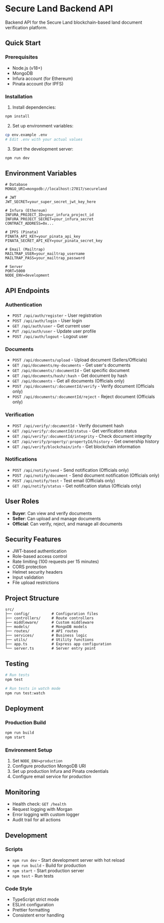 # Secure Land Backend API

Backend API for the Secure Land blockchain-based land document verification platform.

## Quick Start

### Prerequisites
- Node.js (v18+)
- MongoDB
- Infura account (for Ethereum)
- Pinata account (for IPFS)

### Installation

1. Install dependencies:
```bash
npm install
```

2. Set up environment variables:
```bash
cp env.example .env
# Edit .env with your actual values
```

3. Start the development server:
```bash
npm run dev
```

## Environment Variables

```env
# Database
MONGO_URI=mongodb://localhost:27017/secureland

# JWT
JWT_SECRET=your_super_secret_jwt_key_here

# Infura (Ethereum)
INFURA_PROJECT_ID=your_infura_project_id
INFURA_PROJECT_SECRET=your_infura_secret
CONTRACT_ADDRESS=0x...

# IPFS (Pinata)
PINATA_API_KEY=your_pinata_api_key
PINATA_SECRET_API_KEY=your_pinata_secret_key

# Email (Mailtrap)
MAILTRAP_USER=your_mailtrap_username
MAILTRAP_PASS=your_mailtrap_password

# Server
PORT=5000
NODE_ENV=development
```

## API Endpoints

### Authentication
- `POST /api/auth/register` - User registration
- `POST /api/auth/login` - User login
- `GET /api/auth/user` - Get current user
- `PUT /api/auth/user` - Update user profile
- `POST /api/auth/logout` - Logout user

### Documents
- `POST /api/documents/upload` - Upload document (Sellers/Officials)
- `GET /api/documents/my-documents` - Get user's documents
- `GET /api/documents/:documentId` - Get specific document
- `GET /api/documents/hash/:hash` - Get document by hash
- `GET /api/documents` - Get all documents (Officials only)
- `POST /api/documents/:documentId/verify` - Verify document (Officials only)
- `POST /api/documents/:documentId/reject` - Reject document (Officials only)

### Verification
- `POST /api/verify/:documentId` - Verify document hash
- `GET /api/verify/:documentId/status` - Get verification status
- `GET /api/verify/:documentId/integrity` - Check document integrity
- `GET /api/verify/property/:propertyId/history` - Get ownership history
- `GET /api/verify/blockchain/info` - Get blockchain information

### Notifications
- `POST /api/notify/send` - Send notification (Officials only)
- `POST /api/notify/document` - Send document notification (Officials only)
- `POST /api/notify/test` - Test email (Officials only)
- `GET /api/notify/status` - Get notification status (Officials only)

## User Roles

- **Buyer**: Can view and verify documents
- **Seller**: Can upload and manage documents
- **Official**: Can verify, reject, and manage all documents

## Security Features

- JWT-based authentication
- Role-based access control
- Rate limiting (100 requests per 15 minutes)
- CORS protection
- Helmet security headers
- Input validation
- File upload restrictions

## Project Structure

```
src/
├── config/          # Configuration files
├── controllers/     # Route controllers
├── middleware/      # Custom middleware
├── models/          # MongoDB models
├── routes/          # API routes
├── services/        # Business logic
├── utils/           # Utility functions
├── app.ts           # Express app configuration
└── server.ts        # Server entry point
```

## Testing

```bash
# Run tests
npm test

# Run tests in watch mode
npm run test:watch
```

## Deployment

### Production Build
```bash
npm run build
npm start
```

### Environment Setup
1. Set `NODE_ENV=production`
2. Configure production MongoDB URI
3. Set up production Infura and Pinata credentials
4. Configure email service for production

## Monitoring

- Health check: `GET /health`
- Request logging with Morgan
- Error logging with custom logger
- Audit trail for all actions

## Development

### Scripts
- `npm run dev` - Start development server with hot reload
- `npm run build` - Build for production
- `npm start` - Start production server
- `npm test` - Run tests

### Code Style
- TypeScript strict mode
- ESLint configuration
- Prettier formatting
- Consistent error handling

